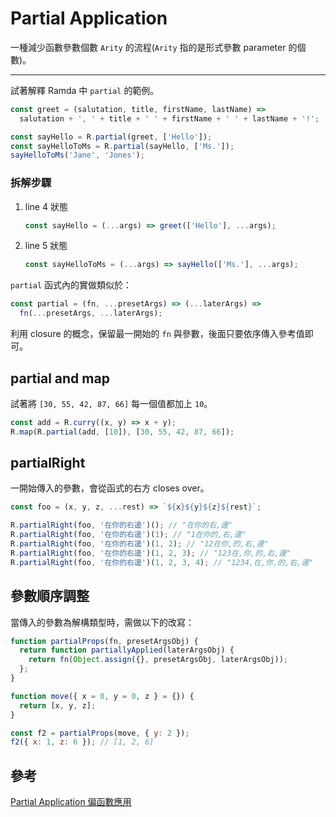 # Partial Application

一種減少函數參數個數 `Arity` 的流程(`Arity` 指的是形式參數 parameter 的個數)。

---

試著解釋 Ramda 中 `partial` 的範例。

```js
const greet = (salutation, title, firstName, lastName) =>
  salutation + ', ' + title + ' ' + firstName + ' ' + lastName + '!';

const sayHello = R.partial(greet, ['Hello']);
const sayHelloToMs = R.partial(sayHello, ['Ms.']);
sayHelloToMs('Jane', 'Jones');
```

### 拆解步驟

1. line 4 狀態

   ```js
   const sayHello = (...args) => greet(['Hello'], ...args);
   ```

1. line 5 狀態

   ```js
   const sayHelloToMs = (...args) => sayHello(['Ms.'], ...args);
   ```

`partial` 函式內的實做類似於：

```js
const partial = (fn, ...presetArgs) => (...laterArgs) =>
  fn(...presetArgs, ...laterArgs);
```

利用 closure 的概念，保留最一開始的 `fn` 與參數，後面只要依序傳入參考值即可。

## partial and map

試著將 `[30, 55, 42, 87, 66]` 每一個值都加上 `10`。

```js
const add = R.curry((x, y) => x + y);
R.map(R.partial(add, [10]), [30, 55, 42, 87, 66]);
```

## partialRight

一開始傳入的參數，會從函式的右方 closes over。

```js
const foo = (x, y, z, ...rest) => `${x}${y}${z}${rest}`;

R.partialRight(foo, '在你的右邊')(); // "在你的右,邊"
R.partialRight(foo, '在你的右邊')(1); // "1在你的,右,邊"
R.partialRight(foo, '在你的右邊')(1, 2); // "12在你,的,右,邊"
R.partialRight(foo, '在你的右邊')(1, 2, 3); // "123在,你,的,右,邊"
R.partialRight(foo, '在你的右邊')(1, 2, 3, 4); // "1234,在,你,的,右,邊"
```

## 參數順序調整

當傳入的參數為解構類型時，需做以下的改寫：

```js
function partialProps(fn, presetArgsObj) {
  return function partiallyApplied(laterArgsObj) {
    return fn(Object.assign({}, presetArgsObj, laterArgsObj));
  };
}
```

```js
function move({ x = 0, y = 0, z } = {}) {
  return [x, y, z];
}

const f2 = partialProps(move, { y: 2 });
f2({ x: 1, z: 6 }); // [1, 2, 6]
```

## 參考

[Partial Application 偏函數應用](https://ithelp.ithome.com.tw/articles/10194837)
